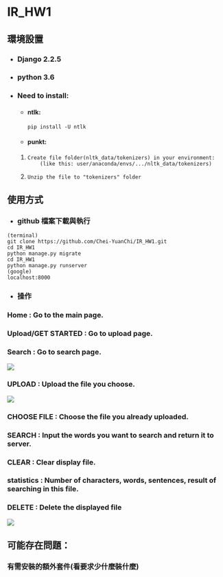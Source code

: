 # IR_HW1

## 環境設置
* ### Django 2.2.5
* ### python 3.6
* ### Need to install:
    * #### ntlk:
        ```pip install -U ntlk```
    * #### punkt:
    1.     Create file folder(nltk_data/tokenizers) in your environment:
               (like this: user/anaconda/envs/.../nltk_data/tokenizers) 
    2.     Unzip the file to "tokenizers" folder
## 使用方式

* ### github 檔案下載與執行
```
(terminal)
git clone https://github.com/Chei-YuanChi/IR_HW1.git
cd IR_HW1
python manage.py migrate
cd IR_HW1
python manage.py runserver
(google)
localhost:8000
```
* ### 操作
### Home : Go to the main page.
### Upload/GET STARTED : Go to upload page.
### Search : Go to search page.
![](https://i.imgur.com/UG4zoYo.jpg)
### UPLOAD : Upload the file you choose.
![](https://i.imgur.com/CmdDEYd.jpg)
### CHOOSE FILE : Choose the file you already uploaded.
### SEARCH : Input the words you want to search and return it to server.
### CLEAR : Clear display file.
### statistics : Number of characters, words, sentences, result of searching in this file.
### DELETE : Delete the displayed file
![](https://i.imgur.com/eRGr4eS.jpg)

## 可能存在問題：
### 有需安裝的額外套件(看要求少什麼裝什麼)
